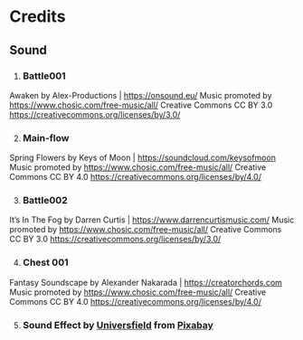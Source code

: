 # Credits
## Sound
1. ### Battle001
Awaken by Alex-Productions | https://onsound.eu/
Music promoted by https://www.chosic.com/free-music/all/
Creative Commons CC BY 3.0
https://creativecommons.org/licenses/by/3.0/
 

2. ### Main-flow
Spring Flowers by Keys of Moon | https://soundcloud.com/keysofmoon
Music promoted by https://www.chosic.com/free-music/all/
Creative Commons CC BY 4.0
https://creativecommons.org/licenses/by/4.0/
 
3. ### Battle002
It’s In The Fog by Darren Curtis | https://www.darrencurtismusic.com/
Music promoted by https://www.chosic.com/free-music/all/
Creative Commons CC BY 3.0
https://creativecommons.org/licenses/by/3.0/
 
4. ### Chest 001
Fantasy Soundscape by Alexander Nakarada | https://creatorchords.com
Music promoted by https://www.chosic.com/free-music/all/
Creative Commons CC BY 4.0
https://creativecommons.org/licenses/by/4.0/

5. ### Sound Effect by <a href="https://pixabay.com/users/universfield-28281460/?utm_source=link-attribution&utm_medium=referral&utm_campaign=music&utm_content=370046">Universfield</a> from <a href="https://pixabay.com//?utm_source=link-attribution&utm_medium=referral&utm_campaign=music&utm_content=370046">Pixabay</a>
 